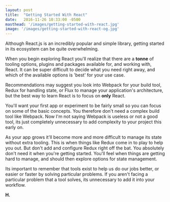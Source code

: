 ```yaml
---
layout: post
title:  "Getting Started With React"
date:   2016-11-26 10:33:00 -0500
masthead: '/images/getting-started-with-react.jpg'
image: '/images/getting-started-with-react-og.jpg'
---
```

Although React.js is an incredibly popular and simple library, getting started in its ecosystem can be quite overwhelming.

When you begin exploring React you'll realize that there are a **tonne** of tooling options, plugins and packages available for, and working with, React. It can be super difficult to decide what you need right away, and which of the available options is 'best' for your use case.

Recommendations may suggest you look into Webpack for your build tool, Redux for handling state, or Flux to manage your application's architecture, but the best way to learn React is to focus on **only** React.

You'll want your first app or experiment to be fairly small so you can focus on some of the basic concepts. You therefore don't need a complex build tool like Webpack. Now I'm not saying Webpack is useless or not a good tool, its just completely unnecessary to add complexity to your project this early on.

As your app grows it'll become more and more difficult to manage its state without extra tooling. This is when things like Redux come in to play to help you out. But don't add and configure Redux right off the bat. You absolutely don't need it when you're getting started. You'll feel when things are getting hard to manage, and should then explore options for state management.

Its important to remember that tools exist to help us do our jobs better, or easier or faster by solving particular problems. If you aren't facing a particular problem that a tool solves, its unnecessary to add it into your workflow.

**H.**
